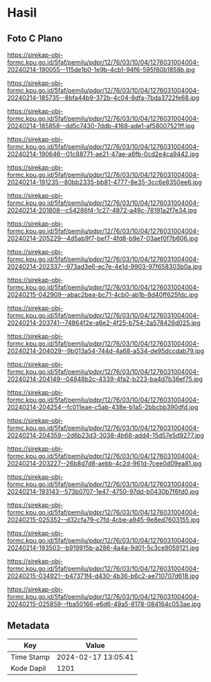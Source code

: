 # Hasil

## Foto C Plano

https://sirekap-obj-formc.kpu.go.id/5faf/pemilu/pdpr/12/76/03/10/04/1276031004004-20240214-190055--115de1b0-1e9b-4cb1-94f6-595f60b1858b.jpg

https://sirekap-obj-formc.kpu.go.id/5faf/pemilu/pdpr/12/76/03/10/04/1276031004004-20240214-185735--8bfa44b9-372b-4c04-8dfa-7bda3722fe68.jpg

https://sirekap-obj-formc.kpu.go.id/5faf/pemilu/pdpr/12/76/03/10/04/1276031004004-20240214-185858--dd5c7430-7ddb-4168-ade1-af58007521ff.jpg

https://sirekap-obj-formc.kpu.go.id/5faf/pemilu/pdpr/12/76/03/10/04/1276031004004-20240214-190646--01c88771-ae21-47ae-a6fb-0cd2e4ca9442.jpg

https://sirekap-obj-formc.kpu.go.id/5faf/pemilu/pdpr/12/76/03/10/04/1276031004004-20240214-191235--80bb2335-bb81-4777-8e35-3cc6e8350ee6.jpg

https://sirekap-obj-formc.kpu.go.id/5faf/pemilu/pdpr/12/76/03/10/04/1276031004004-20240214-201808--c54286f4-1c27-4872-a49c-78191a2f7e34.jpg

https://sirekap-obj-formc.kpu.go.id/5faf/pemilu/pdpr/12/76/03/10/04/1276031004004-20240214-205229--4d5ab9f7-bef7-4fd8-b9e7-03aef0f7b606.jpg

https://sirekap-obj-formc.kpu.go.id/5faf/pemilu/pdpr/12/76/03/10/04/1276031004004-20240214-202337--973ad3e6-ec7e-4e1d-9903-97f658303b0a.jpg

https://sirekap-obj-formc.kpu.go.id/5faf/pemilu/pdpr/12/76/03/10/04/1276031004004-20240215-042909--abac2bea-bc71-4cb0-ab1b-8d40ff625fdc.jpg

https://sirekap-obj-formc.kpu.go.id/5faf/pemilu/pdpr/12/76/03/10/04/1276031004004-20240214-203741--74864f2e-a6e2-4f25-b754-2a578426d025.jpg

https://sirekap-obj-formc.kpu.go.id/5faf/pemilu/pdpr/12/76/03/10/04/1276031004004-20240214-204029--9b013a54-744d-4a68-a534-de95dccdab79.jpg

https://sirekap-obj-formc.kpu.go.id/5faf/pemilu/pdpr/12/76/03/10/04/1276031004004-20240214-204149--04848b2c-4339-4fa2-b223-ba4d7b36ef75.jpg

https://sirekap-obj-formc.kpu.go.id/5faf/pemilu/pdpr/12/76/03/10/04/1276031004004-20240214-204254--fc011eae-c5ab-438e-b1a5-2bbcbb390dfd.jpg

https://sirekap-obj-formc.kpu.go.id/5faf/pemilu/pdpr/12/76/03/10/04/1276031004004-20240214-204359--2d6b23d3-3038-4b68-add4-15d57e5d9277.jpg

https://sirekap-obj-formc.kpu.go.id/5faf/pemilu/pdpr/12/76/03/10/04/1276031004004-20240214-203227--26b8d7d8-aebb-4c2d-961d-7cee0d09ea81.jpg

https://sirekap-obj-formc.kpu.go.id/5faf/pemilu/pdpr/12/76/03/10/04/1276031004004-20240214-193143--573b0707-1e47-4750-97dd-b0430b7f6fd0.jpg

https://sirekap-obj-formc.kpu.go.id/5faf/pemilu/pdpr/12/76/03/10/04/1276031004004-20240215-025352--d32cfa79-c7fd-4cbe-a945-9e8ed7603155.jpg

https://sirekap-obj-formc.kpu.go.id/5faf/pemilu/pdpr/12/76/03/10/04/1276031004004-20240214-193503--b919915b-a286-4a4a-9d01-5c3ce9059121.jpg

https://sirekap-obj-formc.kpu.go.id/5faf/pemilu/pdpr/12/76/03/10/04/1276031004004-20240215-034921--b47371f4-d430-4b36-b6c2-ae710707d618.jpg

https://sirekap-obj-formc.kpu.go.id/5faf/pemilu/pdpr/12/76/03/10/04/1276031004004-20240215-025859--fba50166-e6d6-49a5-8178-084164c053ae.jpg


## Metadata

| Key        | Value               |
| ---------- | ------------------- |
| Time Stamp | 2024-02-17 13:05:41 |
| Kode Dapil | 1201                |



